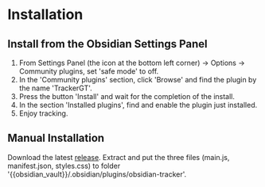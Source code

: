 # Installation

## Install from the Obsidian Settings Panel

1. From Settings Panel (the icon at the bottom left corner) -> Options -> Community plugins, set 'safe mode' to off.
2. In the 'Community plugins' section, click 'Browse' and find the plugin by the name 'TrackerGT'.
3. Press the button 'Install' and wait for the completion of the install.
4. In the section 'Installed plugins', find and enable the plugin just installed.
5. Enjoy tracking.

## Manual Installation

Download the latest [release](https://github.com/greater-than/Obsidian-TrackerGT/releases). Extract and put the three files (main.js, manifest.json, styles.css) to folder '{{obsidian_vault}}/.obsidian/plugins/obsidian-tracker'.
